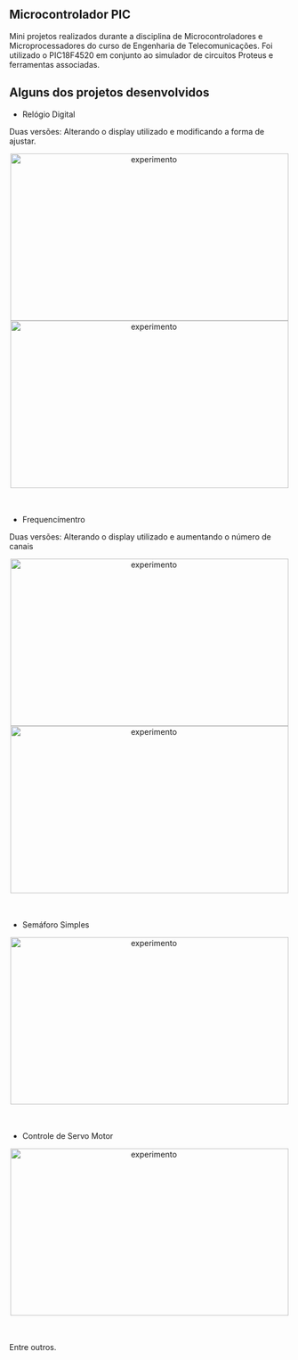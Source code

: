 ## Microcontrolador PIC

Mini projetos realizados durante a disciplina de Microcontroladores e Microprocessadores do curso de Engenharia de Telecomunicações. Foi utilizado o PIC18F4520 em conjunto ao simulador de circuitos Proteus e ferramentas associadas.

## Alguns dos projetos desenvolvidos

- Relógio Digital

Duas versões: Alterando o display utilizado e modificando a forma de ajustar.

<div align="center">

<img align="center" alt="experimento" height="300" width="500" src="https://user-images.githubusercontent.com/113054956/230799736-b76ce4db-cc54-4ae5-8b17-92a1052d8918.png">

<img align="center" alt="experimento" height="300" width="500" src="https://user-images.githubusercontent.com/113054956/230799737-b295bd1e-e256-4e51-b8b7-b93f2c179346.png">

</div></br></br>

- Frequencímentro

Duas versões: Alterando o display utilizado e aumentando o número de canais

<div align="center">

<img align="center" alt="experimento" height="300" width="500" src="https://user-images.githubusercontent.com/113054956/230799892-6999e3ae-2981-4280-a514-6d6e5eb53362.png">

<img align="center" alt="experimento" height="300" width="500" src="https://user-images.githubusercontent.com/113054956/230799919-e65dc256-7b0c-4678-976e-85cd09f25e96.png">

</div></br></br>

- Semáforo Simples

<div align="center">

<img align="center" alt="experimento" height="300" width="500" src="https://user-images.githubusercontent.com/113054956/230799966-08773531-4389-45fb-93e5-cb7d9e17fa30.png">

</div></br></br>

- Controle de Servo Motor

<div align="center">

<img align="center" alt="experimento" height="300" width="500" src="https://user-images.githubusercontent.com/113054956/230799981-7c3a5418-8144-4907-ac6c-413d06c84b44.png">

</div></br></br>

Entre outros.


